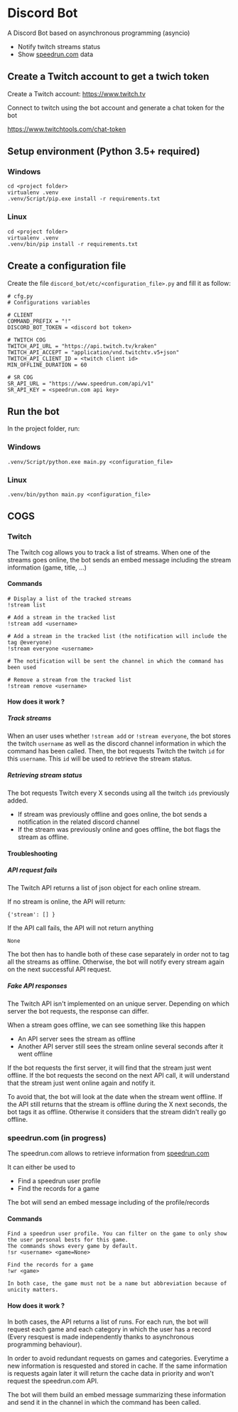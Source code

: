 # Discord Bot

A Discord Bot based on asynchronous programming (asyncio)

- Notify twitch streams status
- Show [speedrun.com](speedrun.com) data

## Create a Twitch account to get a twich token

Create a Twitch account: https://www.twitch.tv

Connect to twitch using the bot account and generate a chat token for the bot

https://www.twitchtools.com/chat-token

## Setup environment (Python 3.5+ required)

### Windows

	cd <project folder>
	virtualenv .venv
	.venv/Script/pip.exe install -r requirements.txt


### Linux

	cd <project folder>
	virtualenv .venv
	.venv/bin/pip install -r requirements.txt



## Create a configuration file

Create the file ```discord_bot/etc/<configuration_file>.py``` and fill it as follow:

```
# cfg.py
# Configurations variables

# CLIENT
COMMAND_PREFIX = "!"
DISCORD_BOT_TOKEN = <discord bot token>

# TWITCH COG
TWITCH_API_URL = "https://api.twitch.tv/kraken"
TWITCH_API_ACCEPT = "application/vnd.twitchtv.v5+json"
TWITCH_API_CLIENT_ID = <twitch client id>
MIN_OFFLINE_DURATION = 60

# SR COG
SR_API_URL = "https://www.speedrun.com/api/v1"
SR_API_KEY = <speedrun.com api key>
```
## Run the bot

In the project folder, run:

### Windows

	.venv/Script/python.exe main.py <configuration_file>


### Linux

	.venv/bin/python main.py <configuration_file>


## COGS

### Twitch

The Twitch cog allows you to track a list of streams.
When one of the streams goes online, the bot sends an embed message including the stream information (game, title, ...)

#### Commands

	# Display a list of the tracked streams
	!stream list

	# Add a stream in the tracked list
	!stream add <username>

	# Add a stream in the tracked list (the notification will include the tag @everyone)
	!stream everyone <username>

	# The notification will be sent the channel in which the command has been used

	# Remove a stream from the tracked list
	!stream remove <username>


#### How does it work ?

##### Track streams

When an user uses whether `!stream add` or `!stream everyone`,
the bot stores the twitch `username` as well as the discord channel information in which the command has been called.  Then, the bot requests Twitch the twitch `id` for this `username`. This `id` will be used to retrieve the stream status.

##### Retrieving stream status

The bot requests Twitch every X seconds using all the twitch `ids` previously added.

- If stream was previously offline and goes online, the bot sends a notification in the related discord channel
- If the stream was previously online and goes offline, the bot flags the stream as offline.

#### Troubleshooting

##### API request fails
The Twitch API returns a list of json object for each online stream.

If no stream is online, the API will return:
```
{'stream': [] }
```
 If the API call fails, the API will not return anything
```
None
```
 The bot then has to handle both of these case separately in order not to tag all the streams as offline. Otherwise, the bot will notify every stream again on the next successful API request.

##### Fake API responses

The Twitch API isn't implemented on an unique server. Depending on which server the bot requests, the response can differ.

When a stream goes offline, we can see something like this happen

 - An API server sees the stream as offline
 - Another API server still sees the stream online several seconds after it went offline

If the bot requests the first server, it will find that the stream just went offline. If the bot requests the second on the next API call, it will understand that the stream just went online again and notify it.

To avoid that, the bot will look at the date when the stream went offline.
If the API still returns that the stream is offline during the X next seconds, the bot tags it as offline. Otherwise it considers that the stream didn't really go offline.

### speedrun.com (in progress)

The speedrun.com allows to retrieve information from [speedrun.com](speedrun.com)

It can either be used to

- Find a speedrun user profile
- Find the records for a game

The bot will send an embed message including of the profile/records

#### Commands

	Find a speedrun user profile. You can filter on the game to only show the user personal bests for this game.
	The commands shows every game by default.
	!sr <username> <game=None>

	Find the records for a game
	!wr <game>

	In both case, the game must not be a name but abbreviation because of unicity matters.

#### How does it work ?

In both cases, the API returns a list of runs. For each run, the bot will request each game and each category in which the user has a record (Every resquest is made independently thanks to asynchronous programming behaviour).

In order to avoid redundant requests on games and categories. Everytime a new information is resquested and stored in cache. If the same information is requests again later it will return the cache data in priority and won't request the speedrun.com API.

The bot will them build an embed message summarizing these information and send it in the channel in which the command has been called.